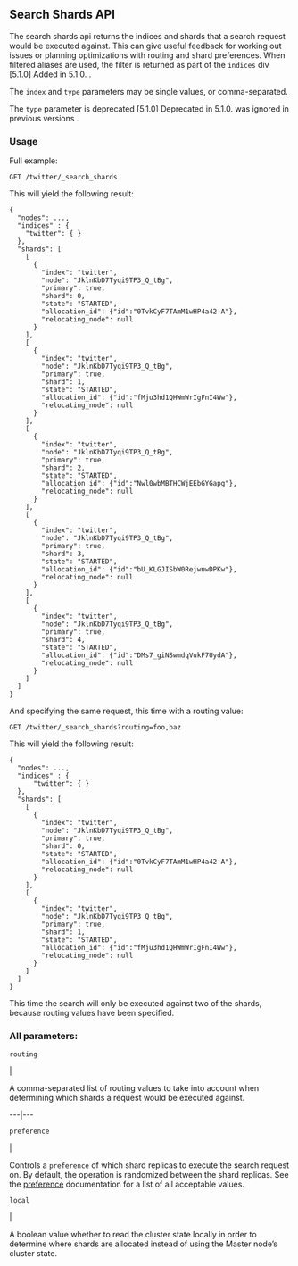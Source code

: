 ## Search Shards API

The search shards api returns the indices and shards that a search request would be executed against. This can give useful feedback for working out issues or planning optimizations with routing and shard preferences. When filtered aliases are used, the filter is returned as part of the `indices` div  [5.1.0] Added in 5.1.0. .

The `index` and `type` parameters may be single values, or comma-separated.

The `type` parameter is deprecated  [5.1.0] Deprecated in 5.1.0. was ignored in previous versions .

### Usage

Full example:
    
    
    GET /twitter/_search_shards

This will yield the following result:
    
    
    {
      "nodes": ...,
      "indices" : {
        "twitter": { }
      },
      "shards": [
        [
          {
            "index": "twitter",
            "node": "JklnKbD7Tyqi9TP3_Q_tBg",
            "primary": true,
            "shard": 0,
            "state": "STARTED",
            "allocation_id": {"id":"0TvkCyF7TAmM1wHP4a42-A"},
            "relocating_node": null
          }
        ],
        [
          {
            "index": "twitter",
            "node": "JklnKbD7Tyqi9TP3_Q_tBg",
            "primary": true,
            "shard": 1,
            "state": "STARTED",
            "allocation_id": {"id":"fMju3hd1QHWmWrIgFnI4Ww"},
            "relocating_node": null
          }
        ],
        [
          {
            "index": "twitter",
            "node": "JklnKbD7Tyqi9TP3_Q_tBg",
            "primary": true,
            "shard": 2,
            "state": "STARTED",
            "allocation_id": {"id":"Nwl0wbMBTHCWjEEbGYGapg"},
            "relocating_node": null
          }
        ],
        [
          {
            "index": "twitter",
            "node": "JklnKbD7Tyqi9TP3_Q_tBg",
            "primary": true,
            "shard": 3,
            "state": "STARTED",
            "allocation_id": {"id":"bU_KLGJISbW0RejwnwDPKw"},
            "relocating_node": null
          }
        ],
        [
          {
            "index": "twitter",
            "node": "JklnKbD7Tyqi9TP3_Q_tBg",
            "primary": true,
            "shard": 4,
            "state": "STARTED",
            "allocation_id": {"id":"DMs7_giNSwmdqVukF7UydA"},
            "relocating_node": null
          }
        ]
      ]
    }

And specifying the same request, this time with a routing value:
    
    
    GET /twitter/_search_shards?routing=foo,baz

This will yield the following result:
    
    
    {
      "nodes": ...,
      "indices" : {
          "twitter": { }
      },
      "shards": [
        [
          {
            "index": "twitter",
            "node": "JklnKbD7Tyqi9TP3_Q_tBg",
            "primary": true,
            "shard": 0,
            "state": "STARTED",
            "allocation_id": {"id":"0TvkCyF7TAmM1wHP4a42-A"},
            "relocating_node": null
          }
        ],
        [
          {
            "index": "twitter",
            "node": "JklnKbD7Tyqi9TP3_Q_tBg",
            "primary": true,
            "shard": 1,
            "state": "STARTED",
            "allocation_id": {"id":"fMju3hd1QHWmWrIgFnI4Ww"},
            "relocating_node": null
          }
        ]
      ]
    }

This time the search will only be executed against two of the shards, because routing values have been specified.

### All parameters:

`routing`

| 

A comma-separated list of routing values to take into account when determining which shards a request would be executed against.   
  
---|---  
  
`preference`

| 

Controls a `preference` of which shard replicas to execute the search request on. By default, the operation is randomized between the shard replicas. See the [preference](search-request-preference.html) documentation for a list of all acceptable values.   
  
`local`

| 

A boolean value whether to read the cluster state locally in order to determine where shards are allocated instead of using the Master node’s cluster state. 
